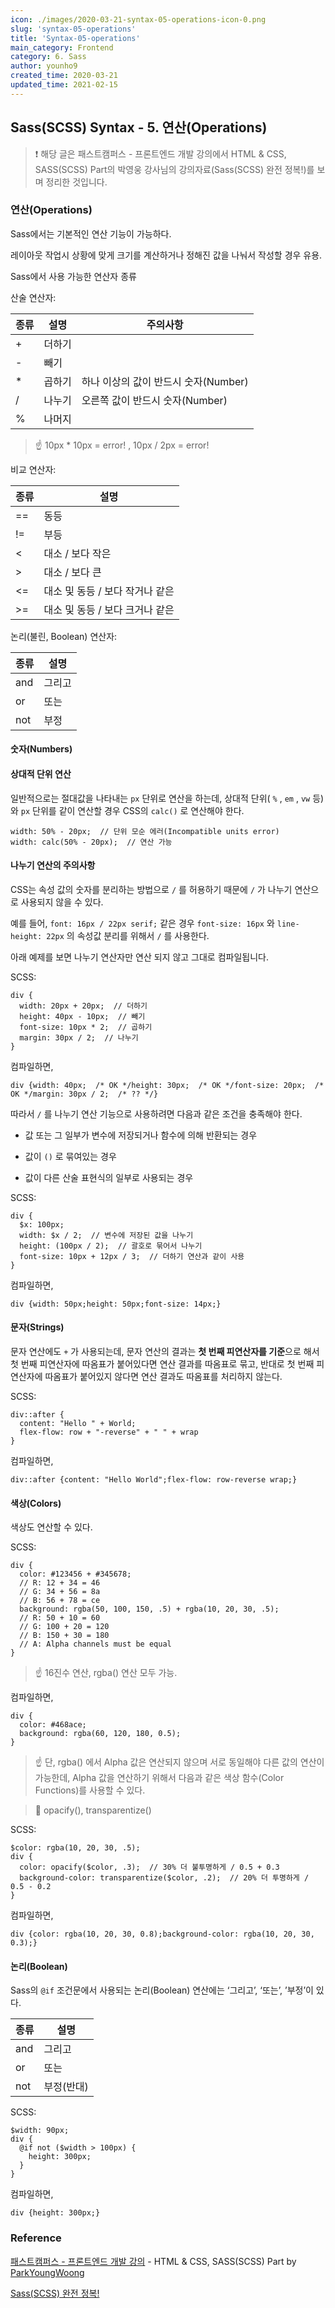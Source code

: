 ```yaml
---
icon: ./images/2020-03-21-syntax-05-operations-icon-0.png
slug: 'syntax-05-operations'
title: 'Syntax-05-operations'
main_category: Frontend
category: 6. Sass
author: younho9
created_time: 2020-03-21
updated_time: 2021-02-15
---
```


## Sass(SCSS) Syntax - 5. 연산(Operations)

> ❗️ 해당 글은 패스트캠퍼스 - 프론트엔드 개발 강의에서 HTML & CSS, SASS(SCSS) Part의 박영웅 강사님의 강의자료(Sass(SCSS) 완전 정복!)를 보며 정리한 것입니다.

### 연산(Operations)

Sass에서는 기본적인 연산 기능이 가능하다.

레이아웃 작업시 상황에 맞게 크기를 계산하거나 정해진 값을 나눠서 작성할 경우 유용.

Sass에서 사용 가능한 연산자 종류

산술 연산자:

| 종류 | 설명   | 주의사항                             |
| ---- | ------ | ------------------------------------ |
| +    | 더하기 |                                      |
| -    | 빼기   |                                      |
| \*   | 곱하기 | 하나 이상의 값이 반드시 숫자(Number) |
| /    | 나누기 | 오른쪽 값이 반드시 숫자(Number)      |
| %    | 나머지 |                                      |

> ☝️ 10px \* 10px = error! , 10px / 2px = error!

비교 연산자:

| 종류 | 설명                            |
| ---- | ------------------------------- |
| ==   | 동등                            |
| !=   | 부등                            |
| <    | 대소 / 보다 작은                |
| >    | 대소 / 보다 큰                  |
| <=   | 대소 및 동등 / 보다 작거나 같은 |
| >=   | 대소 및 동등 / 보다 크거나 같은 |

논리(불린, Boolean) 연산자:

| 종류 | 설명   |
| ---- | ------ |
| and  | 그리고 |
| or   | 또는   |
| not  | 부정   |

#### 숫자(Numbers)

#### 상대적 단위 연산

일반적으로는 절대값을 나타내는 `px` 단위로 연산을 하는데, 상대적 단위( `%` , `em` , `vw` 등)와 `px` 단위를 같이 연산할 경우 CSS의 `calc()` 로 연산해야 한다.

```plain text
width: 50% - 20px;  // 단위 모순 에러(Incompatible units error)
width: calc(50% - 20px);  // 연산 가능
```

#### 나누기 연산의 주의사항

CSS는 속성 값의 숫자를 분리하는 방법으로 `/` 를 허용하기 때문에 `/` 가 나누기 연산으로 사용되지 않을 수 있다.

예를 들어, `font: 16px / 22px serif;` 같은 경우 `font-size: 16px` 와 `line-height: 22px` 의 속성값 분리를 위해서 `/` 를 사용한다.

아래 예제를 보면 나누기 연산자만 연산 되지 않고 그대로 컴파일됩니다.

SCSS:

```plain text
div {
  width: 20px + 20px;  // 더하기
  height: 40px - 10px;  // 빼기
  font-size: 10px * 2;  // 곱하기
  margin: 30px / 2;  // 나누기
}
```

컴파일하면,

```plain text
div {width: 40px;  /* OK */height: 30px;  /* OK */font-size: 20px;  /* OK */margin: 30px / 2;  /* ?? */}
```

따라서 `/` 를 나누기 연산 기능으로 사용하려면 다음과 같은 조건을 충족해야 한다.

- 값 또는 그 일부가 변수에 저장되거나 함수에 의해 반환되는 경우

- 값이 `()` 로 묶여있는 경우

- 값이 다른 산술 표현식의 일부로 사용되는 경우

SCSS:

```plain text
div {
  $x: 100px;
  width: $x / 2;  // 변수에 저장된 값을 나누기
  height: (100px / 2);  // 괄호로 묶어서 나누기
  font-size: 10px + 12px / 3;  // 더하기 연산과 같이 사용
}
```

컴파일하면,

```plain text
div {width: 50px;height: 50px;font-size: 14px;}
```

#### 문자(Strings)

문자 연산에도 `+` 가 사용되는데, 문자 연산의 결과는 **첫 번째 피연산자를 기준**으로 해서 첫 번째 피연산자에 따옴표가 붙어있다면 연산 결과를 따옴표로 묶고, 반대로 첫 번째 피연산자에 따옴표가 붙어있지 않다면 연산 결과도 따옴표를 처리하지 않는다.

SCSS:

```plain text
div::after {
  content: "Hello " + World;
  flex-flow: row + "-reverse" + " " + wrap
}
```

컴파일하면,

```plain text
div::after {content: "Hello World";flex-flow: row-reverse wrap;}
```

#### 색상(Colors)

색상도 연산할 수 있다.

SCSS:

```plain text
div {
  color: #123456 + #345678;
  // R: 12 + 34 = 46
  // G: 34 + 56 = 8a
  // B: 56 + 78 = ce
  background: rgba(50, 100, 150, .5) + rgba(10, 20, 30, .5);
  // R: 50 + 10 = 60
  // G: 100 + 20 = 120
  // B: 150 + 30 = 180
  // A: Alpha channels must be equal
}
```

> ☝️ 16진수 연산, rgba() 연산 모두 가능.

컴파일하면,

```plain text
div {
  color: #468ace;
  background: rgba(60, 120, 180, 0.5);
}
```

> ☝️ 단, rgba() 에서 Alpha 값은 연산되지 않으며 서로 동일해야 다른 값의 연산이 가능한데, Alpha 값을 연산하기 위해서 다음과 같은 색상 함수(Color Functions)를 사용할 수 있다.

> 🔗 opacify(), transparentize()

SCSS:

```plain text
$color: rgba(10, 20, 30, .5);
div {
  color: opacify($color, .3);  // 30% 더 불투명하게 / 0.5 + 0.3
  background-color: transparentize($color, .2);  // 20% 더 투명하게 / 0.5 - 0.2
}
```

컴파일하면,

```plain text
div {color: rgba(10, 20, 30, 0.8);background-color: rgba(10, 20, 30, 0.3);}
```

#### 논리(Boolean)

Sass의 `@if` 조건문에서 사용되는 논리(Boolean) 연산에는 ‘그리고’, ‘또는’, ’부정’이 있다.

| 종류 | 설명       |
| ---- | ---------- |
| and  | 그리고     |
| or   | 또는       |
| not  | 부정(반대) |

SCSS:

```plain text
$width: 90px;
div {
  @if not ($width > 100px) {
    height: 300px;
  }
}
```

컴파일하면,

```plain text
div {height: 300px;}
```

### Reference

[패스트캠퍼스 - 프론트엔드 개발 강의](https://www.fastcampus.co.kr/dev_online_react/) - HTML & CSS, SASS(SCSS) Part by [ParkYoungWoong](https://github.com/ParkYoungWoong)

[Sass(SCSS) 완전 정복!](https://heropy.blog/2018/01/31/sass/)
